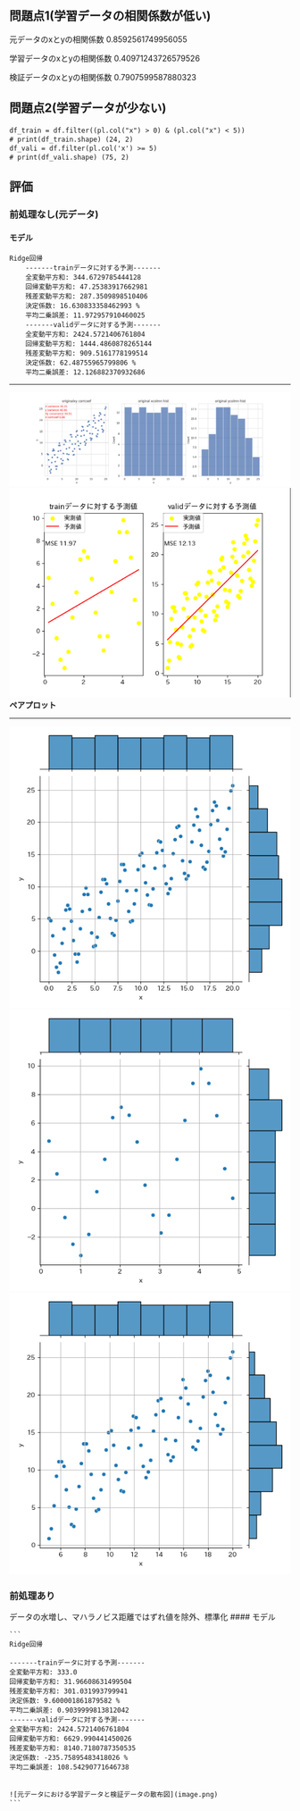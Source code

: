 ## 問題点1(学習データの相関係数が低い)  
元データのxとyの相関係数 0.8592561749956055  
 
学習データのxとyの相関係数 0.40971243726579526  

検証データのxとyの相関係数 0.7907599587880323  

## 問題点2(学習データが少ない)
```
df_train = df.filter((pl.col("x") > 0) & (pl.col("x") < 5))
# print(df_train.shape) (24, 2)
df_vali = df.filter(pl.col('x') >= 5)
# print(df_vali.shape) (75, 2) 
```

## 評価
### 前処理なし(元データ)   
#### モデル
```
Ridge回帰  
    -------trainデータに対する予測-------  
    全変動平方和: 344.6729785444128   
    回帰変動平方和: 47.25383917662981   
    残差変動平方和: 287.3509898510406   
    決定係数: 16.630833358462993 %  
    平均二乗誤差: 11.972957910460025  
    -------validデータに対する予測-------  
    全変動平方和: 2424.5721406761804   
    回帰変動平方和: 1444.4860878265144   
    残差変動平方和: 909.5161778199514   
    決定係数: 62.48755965799806 %   
    平均二乗誤差: 12.126882370932686  
``` 

***
![元データを様々な形で可視化](original_graphs.png)
![元データにおける学習データと検証データの散布図](image-2.png)
**ペアプロット**  
***
![元データのジョインプロット](original_full_join_plot.png)  
![学習データのジョインプロット](original_train_join_plot.png)  
![検証データのジョインプロット](original_valid_join_plot.png)  
### 前処理あり 

データの水増し、マハラノビス距離ではずれ値を除外、標準化
    #### モデル  
    
    ```
    Ridge回帰   

    -------trainデータに対する予測-------    
    全変動平方和: 333.0   
    回帰変動平方和: 31.96608631499504   
    残差変動平方和: 301.031993799941   
    決定係数: 9.600001861879582 %   
    平均二乗誤差: 0.9039999813812042  
    -------validデータに対する予測-------  
    全変動平方和: 2424.5721406761804   
    回帰変動平方和: 6629.990441450026   
    残差変動平方和: 8140.7180787350535   
    決定係数: -235.75895483418026 %   
    平均二乗誤差: 108.54290771646738    

    
    ![元データにおける学習データと検証データの散布図](image.png)
    ```